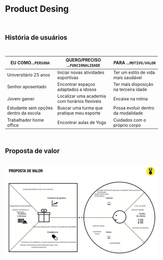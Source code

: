 <h1>Product Desing</h1><br>
<h2>História de usuários</h2><br>

| EU COMO...`PERSONA` | QUERO/PRECISO ...`FUNCIONALIDADE`        | PARA ...`MOTIVO/VALOR`               |
| --------------------- | ------------------------------------------ | -------------------------------------- |
| Universitário 25 anos  | Iniciar novas atividades esportivas      | Ter um estilo de vida mais saudável   |
| Senhor aposentado     |Encontrar espaços adaptados a idosos     |Ter mais disposição na terceira idade  |
| Jovem gamer     |Localizar uma academia com horários flexíveis     |Encaixe na rotina  |
| Estudante sem opções dentro da escola   |Buscar uma turma que pratique meu esporte|Possa evoluir dentro da modalidade|
| Trabalhador home office|Encontrar aulas de Yoga|Cuidados com o próprio corpo  |
<br>
<h2>Proposta de valor</h2><br>
<img src="images/propval.png"><br>
<h2></h2>

